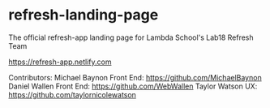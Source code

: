 # refresh-landing-page
The official refresh-app landing page for Lambda School's Lab18 Refresh Team

https://refresh-app.netlify.com
 
Contributors: 
Michael Baynon Front End: https://github.com/MichaelBaynon
Daniel Wallen Front End: https://github.com/WebWallen
Taylor Watson UX: https://github.com/taylornicolewatson